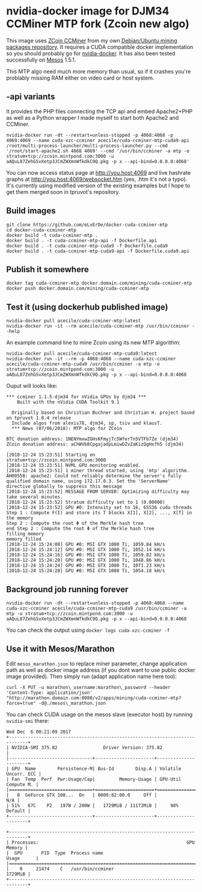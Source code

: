 # nvidia-docker image for DJM34 CCMiner MTP fork (Zcoin new algo)

This image uses [ZCoin CCMiner] from my own [Debian/Ubuntu mining packages repository].
It requires a CUDA compatible docker implementation so you should probably go
for [nvidia-docker].
It has also been tested successfully on [Mesos] 1.5.1.

This MTP algo need much more memory than usual, so if it crashes you're problably missing RAM either on video card or host system.

## -api variants

It provides the PHP files connecting the TCP api and embed Apache2+PHP as well as a Python wrapper I made myself to start both Apache2 and CCMiner.

```
nvidia-docker run -dt --restart=unless-stopped -p 4068:4068 -p 4069:4069 --name cuda-xzc-ccminer acecile/cuda-ccminer-mtp-cuda9-api /root/multi-process-launcher/multi-process-launcher.py --cmd '/root/start-apache2.sh 4068 4069' --cmd '/usr/bin/ccminer -a mtp -o stratum+tcp://zcoin.mintpond.com:3000 -u aAQuL87ZehGSvXetp3JCmZWXmnWfkdkC9Q.pkg -p x --api-bind=0.0.0.0:4068'
```

You can now access status page at http://you.host:4069 and live hashrate graphs at http://you.host:4069/websocket.htm (yes, .htm it's not a typo).
It's currently using modified version of the existing examples but I hope to get them merged soon in tpruvot's repository.

## Build images

```
git clone https://github.com/eLvErDe/docker-cuda-ccminer-mtp
cd docker-cuda-ccminer-mtp
docker build -t cuda-ccminer-mtp .
docker build . -t cuda-ccminer-mtp-api -f Dockerfile.api
docker build . -t cuda-ccminer-mtp-cuda9 -f Dockerfile.cuda9
docker build . -t cuda-ccminer-mtp-cuda9-api -f Dockerfile.cuda9.api
```

## Publish it somewhere

```
docker tag cuda-ccminer-mtp docker.domain.com/mining/cuda-ccminer-mtp
docker push docker.domain.com/mining/cuda-ccminer-mtp

```

## Test it (using dockerhub published image)

```
nvidia-docker pull acecile/cuda-ccminer-mtp:latest
nvidia-docker run -it --rm acecile/cuda-ccminer-mtp /usr/bin/ccminer --help
```

An example command line to mine Zcoin using its new MTP algorithm:
```
nvidia-docker pull acecile/cuda-ccminer-mtp-cuda9:latest
nvidia-docker run -it --rm -p 4068:4068 --name cuda-xzc-ccminer acecile/cuda-ccminer-mtp-cuda9 /usr/bin/ccminer -a mtp -o stratum+tcp://zcoin.mintpond.com:3000 -u aAQuL87ZehGSvXetp3JCmZWXmnWfkdkC9Q.pkg -p x --api-bind=0.0.0.0:4068
```

Ouput will looks like:
```
*** ccminer 1.1.5-djm34 for nVidia GPUs by djm34 ***
    Built with the nVidia CUDA Toolkit 9.1

  Originally based on Christian Buchner and Christian H. project based on tpruvot 1.8.4 release
  Include algos from alexis78, djm34, sp, tsiv and klausT.
  *** News (07/06/2018): MTP algo for ZCoin 

BTC donation address: 1NENYmxwZGHsKFmyjTc5WferTn5VTFb7Ze (djm34)
ZCoin donation address: aChWVb8CpgajadpLmiwDZvZaKizQgHxfh5 (djm34)

[2018-12-24 15:23:51] Starting on stratum+tcp://zcoin.mintpond.com:3000
[2018-12-24 15:23:51] NVML GPU monitoring enabled.
[2018-12-24 15:23:51] 1 miner thread started, using 'mtp' algorithm.
AH00558: apache2: Could not reliably determine the server's fully qualified domain name, using 172.17.0.3. Set the 'ServerName' directive globally to suppress this message
[2018-12-24 15:23:52] MESSAGE FROM SERVER: Optimizing difficulty may take several minutes.
[2018-12-24 15:23:52] Stratum difficulty set to 1 (0.00000)
[2018-12-24 15:23:52] GPU #0: Intensity set to 16, 65536 cuda threads
Step 1 : Compute F(I) and store its T blocks X[1], X[2], ..., X[T] in the memory 
Step 2 : Compute the root Φ of the Merkle hash tree 
end Step 2 : Compute the root Φ of the Merkle hash tree 
filling memory
memory filled 
[2018-12-24 15:24:08] GPU #0: MSI GTX 1080 Ti, 1059.84 kH/s
[2018-12-24 15:24:12] GPU #0: MSI GTX 1080 Ti, 1052.14 kH/s
[2018-12-24 15:24:16] GPU #0: MSI GTX 1080 Ti, 1059.82 kH/s
[2018-12-24 15:24:20] GPU #0: MSI GTX 1080 Ti, 1048.86 kH/s
[2018-12-24 15:24:24] GPU #0: MSI GTX 1080 Ti, 1071.23 kH/s
[2018-12-24 15:24:28] GPU #0: MSI GTX 1080 Ti, 1054.18 kH/s
```

## Background job running forever

```
nvidia-docker run -dt --restart=unless-stopped -p 4068:4068 --name cuda-xzc-ccminer acecile/cuda-ccminer-mtp-cuda9 /usr/bin/ccminer -a mtp -o stratum+tcp://zcoin.mintpond.com:3000 -u aAQuL87ZehGSvXetp3JCmZWXmnWfkdkC9Q.pkg -p x --api-bind=0.0.0.0:4068
```

You can check the output using `docker logs cuda-xzc-ccminer -f` 


## Use it with Mesos/Marathon

Edit `mesos_marathon.json` to replace miner parameter, change application path as well as docker image address (if you dont want to use public docker image provided).
Then simply run (adapt application name here too):

```
curl -X PUT -u marathon\_username:marathon\_password --header 'Content-Type: application/json' "http://marathon.domain.com:8080/v2/apps/mining/cuda-ccminer-mtp?force=true" -d@./mesos\_marathon.json
```

You can check CUDA usage on the mesos slave (executor host) by running `nvidia-smi` there:

```
Wed Dec  6 00:21:09 2017       
+-----------------------------------------------------------------------------+
| NVIDIA-SMI 375.82                 Driver Version: 375.82                    |
|-------------------------------+----------------------+----------------------+
| GPU  Name        Persistence-M| Bus-Id        Disp.A | Volatile Uncorr. ECC |
| Fan  Temp  Perf  Pwr:Usage/Cap|         Memory-Usage | GPU-Util  Compute M. |
|===============================+======================+======================|
|   0  GeForce GTX 108...  On   | 0000:82:00.0     Off |                  N/A |
| 51%   67C    P2   197W / 200W |   1729MiB / 11172MiB |     98%      Default |
+-------------------------------+----------------------+----------------------+
                                                                               
+-----------------------------------------------------------------------------+
| Processes:                                                       GPU Memory |
|  GPU       PID  Type  Process name                               Usage      |
|=============================================================================|
|    0     21474    C   /usr/bin/ccminer                              1729MiB |
+-----------------------------------------------------------------------------+
```

[ZCoin CCMiner]: https://github.com/zcoinofficial/ccminer
[Debian/Ubuntu mining packages repository]: https://packages.le-vert.net/mining/
[nvidia-docker]: https://github.com/NVIDIA/nvidia-docker
[Mesos]: http://mesos.apache.org/documentation/latest/gpu-support/
